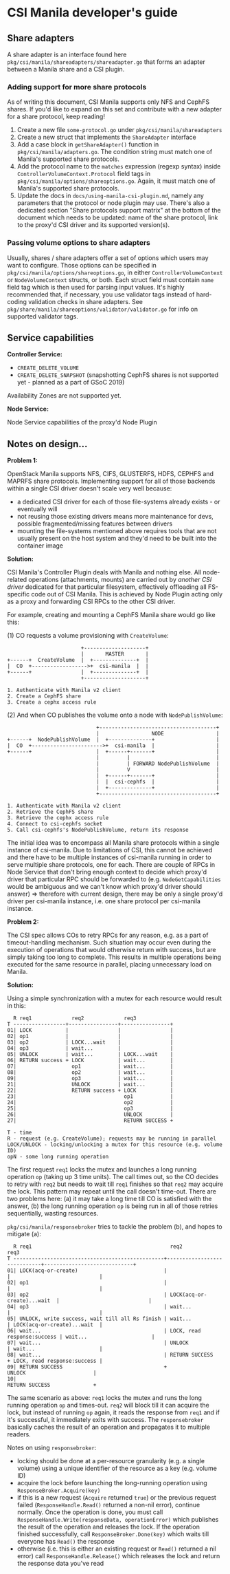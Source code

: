# CSI Manila developer's guide

## Share adapters

A share adapter is an interface found here `pkg/csi/manila/shareadapters/shareadapter.go` that forms an adapter between a Manila share and a CSI plugin.

### Adding support for more share protocols

As of writing this document, CSI Manila supports only NFS and CephFS shares. If you'd like to expand on this set and contribute with a new adapter for a share protocol, keep reading!

1. Create a new file `some-protocol.go` under `pkg/csi/manila/shareadapters`
2. Create a new struct that implements the `ShareAdapter` interface
3. Add a case block in `getShareAdapter()` function in `pkg/csi/manila/adapters.go`. The condition string must match one of Manila's supported share protocols.
4. Add the protocol name to the `matches` expression (regexp syntax) inside `ControllerVolumeContext.Protocol` field tags in `pkg/csi/manila/options/shareoptions.go`. Again, it must match one of Manila's supported share protocols.
5. Update the docs in `docs/using-manila-csi-plugin.md`, namely any parameters that the protocol or node plugin may use. There's also a dedicated section "Share protocols support matrix" at the bottom of the document which needs to be updated: name of the share protocol, link to the proxy'd CSI driver and its supported version(s).

### Passing volume options to share adapters

Usually, shares / share adapters offer a set of options which users may want to configure. Those options can be specified in `pkg/csi/manila/options/shareoptions.go`, in either `ControllerVolumeContext` or `NodeVolumeContext` structs, or both. Each struct field must contain `name` field tag which is then used for parsing input values. It's highly recommended that, if necessary, you use validator tags instead of hard-coding validation checks in share adapters. See `pkg/share/manila/shareoptions/validator/validator.go` for info on supported validator tags.

## Service capabilities

**Controller Service:**
* `CREATE_DELETE_VOLUME`
* `CREATE_DELETE_SNAPSHOT` (snapshotting CephFS shares is not supported yet - planned as a part of GSoC 2019)

Availability Zones are not supported yet.

**Node Service:**

Node Service capabilities of the proxy'd Node Plugin

## Notes on design...

**Problem 1:**

OpenStack Manila supports NFS, CIFS, GLUSTERFS, HDFS, CEPHFS and MAPRFS share protocols. Implementing support for all of those backends within a single CSI driver doesn't scale very well because:
* a dedicated CSI driver for each of those file-systems already exists - or eventually will
* not reusing those existing drivers means more maintenance for devs, possible fragmented/missing features between drivers
* mounting the file-systems mentioned above requires tools that are not usually present on the host system and they'd need to be built into the container image

**Solution:**

CSI Manila's Controller Plugin deals with Manila and nothing else. All node-related operations (attachments, mounts) are carried out by *another CSI driver* dedicated for that particular filesystem, effectively offloading all FS-specific code out of CSI Manila. This is achieved by Node Plugin acting only as a proxy and forwarding CSI RPCs to the other CSI driver.

For example, creating and mounting a CephFS Manila share would go like this:

(1) CO requests a volume provisioning with `CreateVolume`:

```
                        +--------------------+
                        |       MASTER       |
+------+  CreateVolume  |  +--------------+  |
|  CO  +------------------>+  csi-manila  |  |
+------+                |  +--------------+  |
                        +--------------------+

1. Authenticate with Manila v2 client
2. Create a CephFS share
3. Create a cephx access rule
```

(2) And when CO publishes the volume onto a node with `NodePublishVolume`:
```
                             +--------------------------------------+
                             |                 NODE                 |
+------+  NodePublishVolume  |  +--------------+                    |
|  CO  +----------------------->+  csi-manila  |                    |
+------+                     |  +------+-------+                    |
                             |         |                            |
                             |         | FORWARD NodePublishVolume  |
                             |         V                            |
                             |  +------+-------+                    |
                             |  |  csi-cephfs  |                    |
                             |  +--------------+                    |
                             +--------------------------------------+

1. Authenticate with Manila v2 client
2. Retrieve the CephFS share
3. Retrieve the cephx access rule
4. Connect to csi-cephfs socket
5. Call csi-cephfs's NodePublishVolume, return its response
```

The initial idea was to encompass all Manila share protocols within a single instance of csi-manila. Due to limitations of CSI, this cannot be achieved and there have to be multiple instances of csi-manila running in order to serve multiple share protocols, one for each. There are couple of RPCs in Node Service that don't bring enough context to decide which proxy'd driver that particular RPC should be forwarded to (e.g. `NodeGetCapabilities` would be ambiguous and we can't know which proxy'd driver should answer) => therefore with current design, there may be only a single proxy'd driver per csi-manila instance, i.e. one share protocol per csi-manila instance.

**Problem 2:**

The CSI spec allows COs to retry RPCs for any reason, e.g. as a part of timeout-handling mechanism. Such situation may occur even during the execution of operations that would otherwise return with success, but are simply taking too long to complete. This results in multiple operations being executed for the same resource in parallel, placing unnecessary load on Manila.

**Solution:**

Using a simple synchronization with a mutex for each resource would result in this:
```
  R req1             req2             req3
T -----------------+----------------+----------------+
01| LOCK           |                |                |
02| op1            |                |                |
03| op2            | LOCK...wait    |                |
04| op3            | wait...        |                |
05| UNLOCK         | wait...        | LOCK...wait    |
06| RETURN success + LOCK           | wait...        |
07|                  op1            | wait...        |
08|                  op2            | wait...        |
09|                  op3            | wait...        |
21|                  UNLOCK         | wait...        |
22|                  RETURN success + LOCK           |
23|                                   op1            |
24|                                   op2            |
25|                                   op3            |
26|                                   UNLOCK         |
27|                                   RETURN SUCCESS +

T - time
R - request (e.g. CreateVolume); requests may be running in parallel
LOCK/UNLOCK - locking/unlocking a mutex for this resource (e.g. volume ID)
opN - some long running operation
```
The first request  `req1`  locks the mutex and launches a long running operation  `op`  (taking up 3 time units). The call times out, so the CO decides to retry with  `req2`  but needs to wait till  `req1`  finishes so that  `req2`  may acquire the lock. This pattern may repeat until the call doesn't time-out. There are two problems here: (a) it may take a long time till CO is satisfied with the answer, (b) the long running operation  `op`  is being run in all of those retries sequentially, wasting resources.

`pkg/csi/manila/responsebroker`  tries to tackle the problem (b), and hopes to mitigate (a):
```
  R req1                                             req2                          req3
T -------------------------------------------------+-----------------------------+-----------------------------+
01| LOCK(acq-or-create)                            |                             |                             |
02| op1                                            |                             |                             |
03| op2                                            | LOCK(acq-or-create)...wait  |                             |
04| op3                                            | wait...                     |                             |
05| UNLOCK, write success, wait till all Rs finish | wait...                     | LOCK(acq-or-create)...wait  |
06| wait...                                        | LOCK, read response:success | wait...                     |
07| wait...                                        | UNLOCK                      | wait...                     |
08| wait...                                        | RETURN SUCCESS              + LOCK, read response:success |
09| RETURN SUCCESS                                 +                               UNLOCK                      |
10|                                                                                RETURN SUCCESS              +
```

The same scenario as above:  `req1`  locks the mutex and runs the long running operation  `op`  and times-out.  `req2`  will block till it can acquire the lock, but instead of running  `op`  again, it reads the response from  `req1`  and if it's successful, it immediately exits with success. The  `responsebroker`  basically caches the result of an operation and propagates it to multiple readers.

Notes on using `responsebroker`:
* locking should be done at a per-resource granularity (e.g. a single volume) using a unique identifier of the resource as a key (e.g. volume ID)
* acquire the lock before launching the long-running operation using `ResponseBroker.Acquire(key)`
* if this is a new request (`Acquire` returned `true`) or the previous request failed (`ResponseHandle.Read()` returned a non-nil error), continue normally. Once the operation is done, you must call `ResponseHandle.Write(responseData, operationError)` which publishes the result of the operation and releases the lock. If the operation finished successfully, call `ResponseBroker.Done(key)` which waits till everyone has `Read()` the response
* otherwise (i.e. this is either an existing request or `Read()` returned a nil error) call `ResponseHandle.Release()` which releases the lock and return the response data you've read

